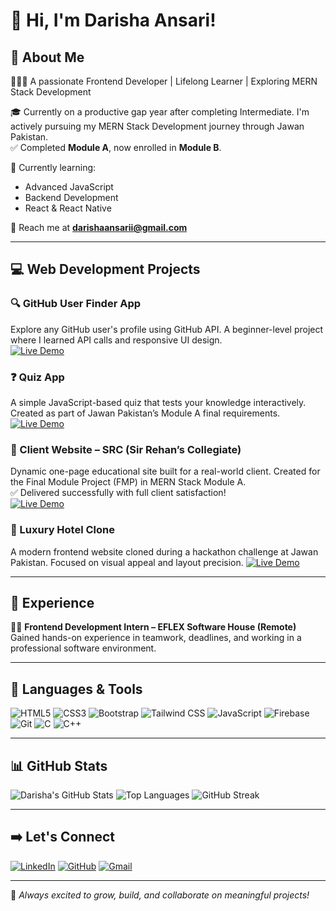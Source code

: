 # 👋 Hi, I'm Darisha Ansari!

## 🚀 About Me
👩🏻‍💻 A passionate Frontend Developer | Lifelong Learner | Exploring MERN Stack Development

🎓 Currently on a productive gap year after completing Intermediate. I'm actively pursuing my MERN Stack Development journey through Jawan Pakistan.  
✅ Completed **Module A**, now enrolled in **Module B**.

💭 Currently learning:  
- Advanced JavaScript  
- Backend Development  
- React & React Native

📧 Reach me at **darishaansarii@gmail.com**

---

## 💻 Web Development Projects

### 🔍 GitHub User Finder App  
Explore any GitHub user's profile using GitHub API. A beginner-level project where I learned API calls and responsive UI design.  
[![Live Demo](https://img.shields.io/badge/Live%20Demo-Click%20Here-blue?style=flat&logo=github)](https://darishaansarii.github.io/github_user_finder_app/)

### ❓ Quiz App  
A simple JavaScript-based quiz that tests your knowledge interactively. Created as part of Jawan Pakistan’s Module A final requirements.  
[![Live Demo](https://img.shields.io/badge/Live%20Demo-Click%20Here-blue?style=flat&logo=github)](https://darishaansarii.github.io/quizApp/)

### 🏫 Client Website – SRC (Sir Rehan’s Collegiate)  
Dynamic one-page educational site built for a real-world client. Created for the Final Module Project (FMP) in MERN Stack Module A.  
✅ Delivered successfully with full client satisfaction!  
[![Live Demo](https://img.shields.io/badge/Live%20Demo-Click%20Here-blue?style=flat&logo=github)](https://darishaansarii.github.io/SRC/)

### 🏨 Luxury Hotel Clone  
A modern frontend website cloned during a hackathon challenge at Jawan Pakistan. Focused on visual appeal and layout precision.
[![Live Demo](https://img.shields.io/badge/Live%20Demo-Click%20Here-blue?style=flat&logo=github)](https://darishaansarii.github.io/luxuryHotelClone/)

---

## 💼 Experience

👩‍💼 **Frontend Development Intern – EFLEX Software House (Remote)**  
Gained hands-on experience in teamwork, deadlines, and working in a professional software environment.

---

## 🧰 Languages & Tools

![HTML5](https://img.shields.io/badge/HTML5-E34F26?style=flat&logo=html5&logoColor=white)
![CSS3](https://img.shields.io/badge/CSS3-1572B6?style=flat&logo=css3&logoColor=white)
![Bootstrap](https://img.shields.io/badge/Bootstrap-7952B3?style=flat&logo=bootstrap&logoColor=white)
![Tailwind CSS](https://img.shields.io/badge/TailwindCSS-38B2AC?style=flat&logo=tailwind-css&logoColor=white)
![JavaScript](https://img.shields.io/badge/JavaScript-F7DF1E?style=flat&logo=javascript&logoColor=black)
![Firebase](https://img.shields.io/badge/Firebase-FFCA28?style=flat&logo=firebase&logoColor=black)
![Git](https://img.shields.io/badge/Git-F05032?style=flat&logo=git&logoColor=white)
![C](https://img.shields.io/badge/C-00599C?style=flat&logo=c&logoColor=white)
![C++](https://img.shields.io/badge/C++-00599C?style=flat&logo=cplusplus&logoColor=white)

---

## 📊 GitHub Stats

![Darisha's GitHub Stats](https://github-readme-stats.vercel.app/api?username=darishaansarii&show_icons=true&theme=dracula)
![Top Languages](https://github-readme-stats.vercel.app/api/top-langs/?username=darishaansarii&layout=compact&theme=dracula)
![GitHub Streak](https://github-readme-streak-stats.herokuapp.com/?user=darishaansarii&theme=dracula)

---

## ➡️ Let's Connect

[![LinkedIn](https://img.shields.io/badge/LinkedIn-Connect-blue?style=flat&logo=linkedin)](https://www.linkedin.com/in/darishaansarii/)
[![GitHub](https://img.shields.io/badge/GitHub-Profile-black?style=flat&logo=github)](https://github.com/darishaansarii)
[![Gmail](https://img.shields.io/badge/Gmail-Email-red?style=flat&logo=gmail)](mailto:darishaansarii@gmail.com)

---

🚀 *Always excited to grow, build, and collaborate on meaningful projects!*
